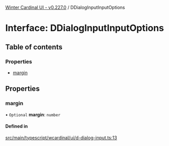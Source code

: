 [Winter Cardinal UI - v0.227.0](../index.md) / DDialogInputInputOptions

# Interface: DDialogInputInputOptions

## Table of contents

### Properties

- [margin](DDialogInputInputOptions.md#margin)

## Properties

### margin

• `Optional` **margin**: `number`

#### Defined in

[src/main/typescript/wcardinal/ui/d-dialog-input.ts:13](https://github.com/winter-cardinal/winter-cardinal-ui/blob/v0.227.0/src/main/typescript/wcardinal/ui/d-dialog-input.ts#L13)
